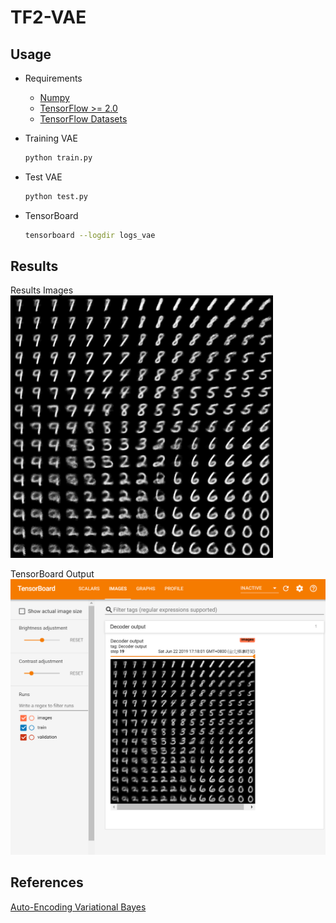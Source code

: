 # TF2-VAE
## Usage

- Requirements
    - [Numpy](http://www.numpy.org/)
    - [TensorFlow >= 2.0](https://www.tensorflow.org/versions/r2.0/api_docs/python/tf)
    - [TensorFlow Datasets](https://www.tensorflow.org/datasets/)

- Training VAE
    ```bash
    python train.py
    ```

- Test VAE
    ```bash
    python test.py
    ```
    
- TensorBoard
    ```bash
    tensorboard --logdir logs_vae
    ```

## Results
Results Images
![Results Images](images/output.png)

TensorBoard Output
![Tensorboard Output](images/Tensorboard.png)

## References
[Auto-Encoding Variational Bayes](https://arxiv.org/abs/1312.6114)
